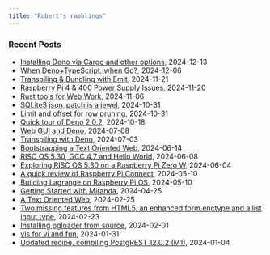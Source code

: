 ```yaml
---
title: "Robert's ramblings"
---
```


### Recent Posts

- [Installing Deno via Cargo and other options](/blog/2024/12/13/installing-via-cargo-etc.md), 2024-12-13
- [When Deno+TypeScript, when Go?](/blog/2024/12/06/when_deno_when_go.md), 2024-12-06
- [Transpiling & Bundling with Emit](/blog/2024/11/21/transpiling-and-bundling-with-emit.md), 2024-11-21
- [Raspberry Pi 4 & 400 Power Supply Issues](/blog/2024/11/20/power-supply-issues.md), 2024-11-20
- [Rust tools for Web Work](/blog/2024/11/06/rust-tools-for-web-work.md), 2024-11-06
- [SQLite3 json_patch is a jewel](/blog/2024/10/31/sqlite3_json_patch.md), 2024-10-31
- [Limit and offset for row pruning](/blog/2024/10/31/limit_and_offset_for_row_pruning.md), 2024-10-31
- [Quick tour of Deno 2.0.2](/blog/2024/10/18/a-quick-tour-of-deno-2.md), 2024-10-18
- [Web GUI and Deno](/blog/2024/07/08/webgui_and_deno.md), 2024-07-08
- [Transpiling with Deno](/blog/2024/07/03/transpiling_with_deno.md), 2024-07-03
- [Bootstrapping a Text Oriented Web](/blog/2024/06/14/tow_bootstraping.md), 2024-06-14
- [RISC OS 5.30, GCC 4.7 and Hello World](/blog/2024/06/08/riscos_gcc_and_hello.md), 2024-06-08
- [Exploring RISC OS 5.30 on a Raspberry Pi Zero W](/blog/2024/06/04/exploring_riscos.md), 2024-06-04
- [A quick review of Raspberry Pi Connect](/blog/2024/05/10/quick-review-rpi-connect.md), 2024-05-10
- [Building Lagrange on Raspberry Pi OS](/blog/2024/05/10/building-lagrange-on-pi-os.md), 2024-05-10
- [Getting Started with Miranda](/blog/2024/04/25/getting-started.md), 2024-04-25
- [A Text Oriented Web](/blog/2024/02/25/text_oriented_web.md), 2024-02-25
- [Two missing features from HTML5, an enhanced form.enctype and a list input type](/blog/2024/02/23/enhanced_form_handling.md), 2024-02-23
- [Installing pgloader from source](/blog/2024/02/01/installing-pgloader-from-source.md), 2024-02-01
- [vis for vi and fun](/blog/2024/01/31/vis-for-vi-and-fun.md), 2024-01-31
- [Updated recipe, compiling PostgREST 12.0.2 (M1)](/blog/2024/01/04/updated-recipe-compiling-postgrest_v12.0.2.md), 2024-01-04

